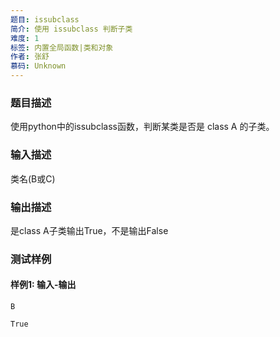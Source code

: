 ```yaml
---
题目: issubclass
简介: 使用 issubclass 判断子类
难度: 1
标签: 内置全局函数|类和对象
作者: 张舒
慕码: Unknown
---
```


### 题目描述

使用python中的issubclass函数，判断某类是否是 class A 的子类。

### 输入描述

类名(B或C)

### 输出描述

是class A子类输出True，不是输出False

### 测试样例

#### 样例1: 输入-输出

```
B
```

```
True
```

